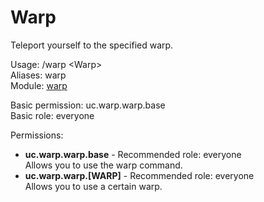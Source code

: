 Warp
====
Teleport yourself to the specified warp.

Usage: /warp \<Warp\><br>
Aliases: warp<br>
Module: [warp](../modules/warp.md)<br>

Basic permission: uc.warp.warp.base<br>
Basic role: everyone<br>

Permissions: <br>
* **uc.warp.warp.base** - Recommended role: everyone<br>Allows you to use the warp command.
* **uc.warp.warp.[WARP]** - Recommended role: everyone<br>Allows you to use a certain warp.
